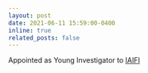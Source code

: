 ```yaml
---
layout: post
date: 2021-06-11 15:59:00-0400
inline: true
related_posts: false
---
```


Appointed as Young Investigator to [IAIFI](https://iaifi.org/alumni.html)
